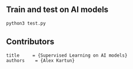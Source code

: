 ## Train and test on AI models
```bash
python3 test.py
```

## Contributors
```
title     = {Supervised Learning on AI models}
authors    = {Alex Kartun}
```
